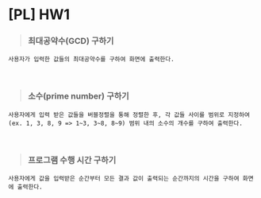 # [PL] HW1

> ### 최대공약수(GCD) 구하기
    사용자가 입력한 값들의 최대공약수를 구하여 화면에 출력한다.
<br>

> ### 소수(prime number) 구하기
    사용자에게 입력 받은 값들을 버블정렬을 통해 정렬한 후, 각 값들 사이를 범위로 지정하여(ex. 1, 3, 8, 9 => 1~3, 3~8, 8~9) 범위 내의 소수의 개수를 구하여 출력한다.
<br>

> ### 프로그램 수행 시간 구하기
    사용자에게 값을 입력받은 순간부터 모든 결과 값이 출력되는 순간까지의 시간을 구하여 화면에 출력한다.